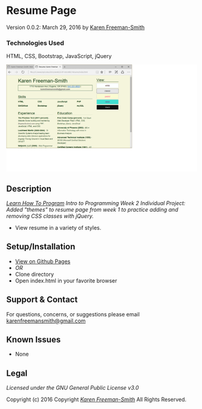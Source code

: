 # Resume Page
Version 0.0.2: March 29, 2016
by [Karen Freeman-Smith](https://karenfreemansmith.github.io)

### Technologies Used
HTML, CSS, Bootstrap, JavaScript, jQuery

![screenshot of project running](screenshot.png)

## Description
*[Learn How To Program](http://learnhowtoprogram.com) Intro to Programming Week 2 Individual Project: Added "themes" to resume page from week 1 to practice adding and removing CSS classes with jQuery.*

* View resume in a variety of styles.

## Setup/Installation
* [View on Github Pages](https://karenfreemansmith.github.io/LHP-IntroWk2-Resume)
* _OR_
* Clone directory
* Open index.html in your favorite browser

## Support & Contact
For questions, concerns, or suggestions please email karenfreemansmith@gmail.com

## Known Issues
* None

## Legal
*Licensed under the GNU General Public License v3.0*

Copyright (c) 2016 Copyright _[Karen Freeman-Smith](https://karenfreemansmith.github.io)_ All Rights Reserved.
